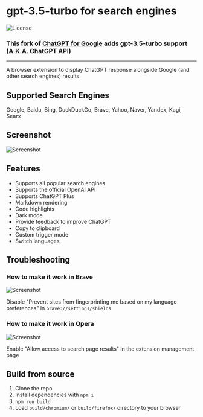 # gpt-3.5-turbo for search engines


![License](https://img.shields.io/github/license/wong2/chatgpt-google-extension)

### This fork of [ChatGPT for Google](https://github.com/wong2/chatgpt-google-extension) adds gpt-3.5-turbo support (A.K.A. ChatGPT API)

---

A browser extension to display ChatGPT response alongside Google (and other search engines) results

## Supported Search Engines

Google, Baidu, Bing, DuckDuckGo, Brave, Yahoo, Naver, Yandex, Kagi, Searx

## Screenshot

![Screenshot](screenshots/extension.png?raw=true)

## Features

- Supports all popular search engines
- Supports the official OpenAI API
- Supports ChatGPT Plus
- Markdown rendering
- Code highlights
- Dark mode
- Provide feedback to improve ChatGPT
- Copy to clipboard
- Custom trigger mode
- Switch languages

## Troubleshooting

### How to make it work in Brave

![Screenshot](screenshots/brave.png?raw=true)

Disable "Prevent sites from fingerprinting me based on my language preferences" in `brave://settings/shields`

### How to make it work in Opera

![Screenshot](screenshots/opera.png?raw=true)

Enable "Allow access to search page results" in the extension management page

## Build from source

1. Clone the repo
2. Install dependencies with `npm i`
3. `npm run build`
4. Load `build/chromium/` or `build/firefox/` directory to your browser
